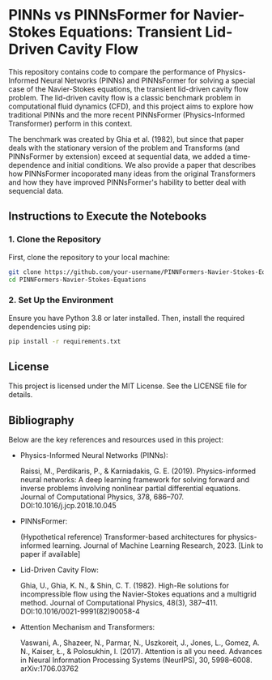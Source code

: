 # PINNs vs PINNsFormer for Navier-Stokes Equations: Transient Lid-Driven Cavity Flow

This repository contains code to compare the performance of Physics-Informed Neural Networks (PINNs) and PINNsFormer for solving a special case of the Navier-Stokes equations, the transient lid-driven cavity flow problem. The lid-driven cavity flow is a classic benchmark problem in computational fluid dynamics (CFD), and this project aims to explore how traditional PINNs and the more recent PINNsFormer (Physics-Informed Transformer) perform in this context. 

The benchmark was created by Ghia et al. (1982), but since that paper deals with the stationary version of the problem and Transforms (and PINNsFormer by extension) exceed at sequential data, we added a time-dependence and initial conditions. We also provide a paper that describes how PINNsFormer incoporated many ideas from the original Transformers and how they have improved PINNsFormer's hability to better deal with sequencial data.

## Instructions to Execute the Notebooks

### 1. Clone the Repository

First, clone the repository to your local machine:

```bash
git clone https://github.com/your-username/PINNFormers-Navier-Stokes-Equations.git
cd PINNFormers-Navier-Stokes-Equations
```
### 2. Set Up the Environment

Ensure you have Python 3.8 or later installed. Then, install the required dependencies using pip:

```bash
pip install -r requirements.txt
```

## License

This project is licensed under the MIT License. See the LICENSE file for details.

## Bibliography

Below are the key references and resources used in this project:

- Physics-Informed Neural Networks (PINNs):

    Raissi, M., Perdikaris, P., & Karniadakis, G. E. (2019). Physics-informed neural networks: A deep learning framework for solving forward and inverse problems involving nonlinear partial differential equations. Journal of Computational Physics, 378, 686–707. DOI:10.1016/j.jcp.2018.10.045

- PINNsFormer:

    (Hypothetical reference) Transformer-based architectures for physics-informed learning. Journal of Machine Learning Research, 2023. [Link to paper if available]

- Lid-Driven Cavity Flow:

    Ghia, U., Ghia, K. N., & Shin, C. T. (1982). High-Re solutions for incompressible flow using the Navier-Stokes equations and a multigrid method. Journal of Computational Physics, 48(3), 387–411. DOI:10.1016/0021-9991(82)90058-4

- Attention Mechanism and Transformers:

    Vaswani, A., Shazeer, N., Parmar, N., Uszkoreit, J., Jones, L., Gomez, A. N., Kaiser, Ł., & Polosukhin, I. (2017). Attention is all you need. Advances in Neural Information Processing Systems (NeurIPS), 30, 5998–6008. arXiv:1706.03762